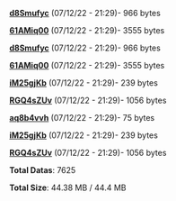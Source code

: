 [**d8Smufyc**](/data/d8Smufyc.txt) (07/12/22 - 21:29)- 966 bytes

[**61AMiq00**](/data/61AMiq00.txt) (07/12/22 - 21:29)- 3555 bytes

[**d8Smufyc**](/data/d8Smufyc.txt) (07/12/22 - 21:29)- 966 bytes

[**61AMiq00**](/data/61AMiq00.txt) (07/12/22 - 21:29)- 3555 bytes

[**iM25gjKb**](/data/iM25gjKb.txt) (07/12/22 - 21:29)- 239 bytes

[**RGQ4sZUv**](/data/RGQ4sZUv.txt) (07/12/22 - 21:29)- 1056 bytes

[**aq8b4vvh**](/data/aq8b4vvh.txt) (07/12/22 - 21:29)- 75 bytes

[**iM25gjKb**](/data/iM25gjKb.txt) (07/12/22 - 21:29)- 239 bytes

[**RGQ4sZUv**](/data/RGQ4sZUv.txt) (07/12/22 - 21:29)- 1056 bytes

**Total Datas**: 7625

**Total Size**: 44.38 MB / 44.4 MB